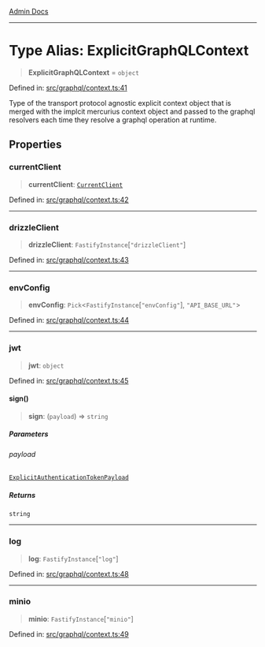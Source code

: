 [Admin Docs](/)

***

# Type Alias: ExplicitGraphQLContext

> **ExplicitGraphQLContext** = `object`

Defined in: [src/graphql/context.ts:41](https://github.com/gautam-divyanshu/talawa-api/blob/441b833d91882cfef7272c118419933afe47f7b6/src/graphql/context.ts#L41)

Type of the transport protocol agnostic explicit context object that is merged with the implcit mercurius context object and passed to the graphql resolvers each time they resolve a graphql operation at runtime.

## Properties

### currentClient

> **currentClient**: [`CurrentClient`](CurrentClient.md)

Defined in: [src/graphql/context.ts:42](https://github.com/gautam-divyanshu/talawa-api/blob/441b833d91882cfef7272c118419933afe47f7b6/src/graphql/context.ts#L42)

***

### drizzleClient

> **drizzleClient**: `FastifyInstance`\[`"drizzleClient"`\]

Defined in: [src/graphql/context.ts:43](https://github.com/gautam-divyanshu/talawa-api/blob/441b833d91882cfef7272c118419933afe47f7b6/src/graphql/context.ts#L43)

***

### envConfig

> **envConfig**: `Pick`\<`FastifyInstance`\[`"envConfig"`\], `"API_BASE_URL"`\>

Defined in: [src/graphql/context.ts:44](https://github.com/gautam-divyanshu/talawa-api/blob/441b833d91882cfef7272c118419933afe47f7b6/src/graphql/context.ts#L44)

***

### jwt

> **jwt**: `object`

Defined in: [src/graphql/context.ts:45](https://github.com/gautam-divyanshu/talawa-api/blob/441b833d91882cfef7272c118419933afe47f7b6/src/graphql/context.ts#L45)

#### sign()

> **sign**: (`payload`) => `string`

##### Parameters

###### payload

[`ExplicitAuthenticationTokenPayload`](ExplicitAuthenticationTokenPayload.md)

##### Returns

`string`

***

### log

> **log**: `FastifyInstance`\[`"log"`\]

Defined in: [src/graphql/context.ts:48](https://github.com/gautam-divyanshu/talawa-api/blob/441b833d91882cfef7272c118419933afe47f7b6/src/graphql/context.ts#L48)

***

### minio

> **minio**: `FastifyInstance`\[`"minio"`\]

Defined in: [src/graphql/context.ts:49](https://github.com/gautam-divyanshu/talawa-api/blob/441b833d91882cfef7272c118419933afe47f7b6/src/graphql/context.ts#L49)
